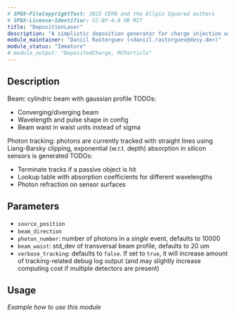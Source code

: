 ```yaml
---
# SPDX-FileCopyrightText: 2022 CERN and the Allpix Squared authors
# SPDX-License-Identifier: CC-BY-4.0 OR MIT
title: "DepositionLaser"
description: "A simplistic deposition generator for charge injection with a laser. Mainly intended for TCT studies simulations."
module_maintainer: "Daniil Rastorguev (<daniil.rastorguev@desy.de>)"
module_status: "Immature"
# module_output: "DepositedCharge, MCParticle"
---
```


## Description

Beam: cylindric beam with gaussian profile
TODOs:
* Converging/diverging beam
* Wavelength and pulse shape in config
* Beam waist in waist units instead of sigma

Photon tracking: photons are currently tracked with straight lines using Liang-Barsky clipping, exponential (w.r.t. depth) absorption in silicon sensors is generated
TODOs:
* Terminate tracks if a passive object is hit 
* Lookup table with absorption coefficients for different wavelengths
* Photon refraction on sensor surfaces





## Parameters
* `source_position`
* `beam_direction`
* `photon_number`: number of photons in a *single* event, defaults to 10000
* `beam_waist`: std_dev of transversal beam profile, defaults to  20 um
* `verbose_tracking`: defaults to `false`. If set to `true`, it will increase amount of tracking-related debug log output (and may slightly increase computing cost if multiple detectors are present)

## Usage
*Example how to use this module*
